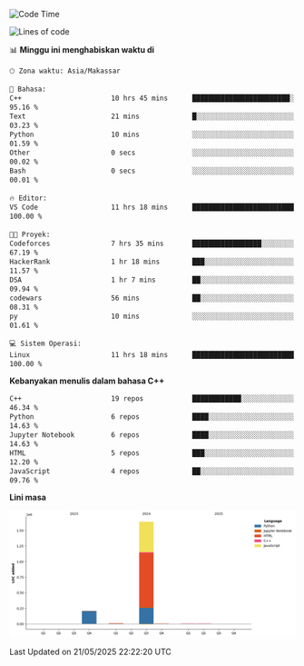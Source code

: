 <!--START_SECTION:waka-->
![Code Time](http://img.shields.io/badge/Code%20Time-221%20hrs%2037%20mins-blue)

![Lines of code](https://img.shields.io/badge/Sejak%20Hello%20World%20aku%20telah%20menulis-1.9%20million%20baris%20kode-blue)

📊 **Minggu ini menghabiskan waktu di** 

```text
🕑︎ Zona waktu: Asia/Makassar

💬 Bahasa: 
C++                      10 hrs 45 mins      ████████████████████████░   95.16 % 
Text                     21 mins             █░░░░░░░░░░░░░░░░░░░░░░░░   03.23 % 
Python                   10 mins             ░░░░░░░░░░░░░░░░░░░░░░░░░   01.59 % 
Other                    0 secs              ░░░░░░░░░░░░░░░░░░░░░░░░░   00.02 % 
Bash                     0 secs              ░░░░░░░░░░░░░░░░░░░░░░░░░   00.01 % 

🔥 Editor: 
VS Code                  11 hrs 18 mins      █████████████████████████   100.00 % 

🐱‍💻 Proyek: 
Codeforces               7 hrs 35 mins       █████████████████░░░░░░░░   67.19 % 
HackerRank               1 hr 18 mins        ███░░░░░░░░░░░░░░░░░░░░░░   11.57 % 
DSA                      1 hr 7 mins         ██░░░░░░░░░░░░░░░░░░░░░░░   09.94 % 
codewars                 56 mins             ██░░░░░░░░░░░░░░░░░░░░░░░   08.31 % 
py                       10 mins             ░░░░░░░░░░░░░░░░░░░░░░░░░   01.61 % 

💻 Sistem Operasi: 
Linux                    11 hrs 18 mins      █████████████████████████   100.00 % 
```

**Kebanyakan menulis dalam bahasa C++** 

```text
C++                      19 repos            ████████████░░░░░░░░░░░░░   46.34 % 
Python                   6 repos             ████░░░░░░░░░░░░░░░░░░░░░   14.63 % 
Jupyter Notebook         6 repos             ████░░░░░░░░░░░░░░░░░░░░░   14.63 % 
HTML                     5 repos             ███░░░░░░░░░░░░░░░░░░░░░░   12.20 % 
JavaScript               4 repos             ██░░░░░░░░░░░░░░░░░░░░░░░   09.76 % 
```



**Lini masa**

![Lines of Code chart](https://raw.githubusercontent.com/yusuf601/yusuf601/main/assets/bar_graph.png)


 Last Updated on 21/05/2025 22:22:20 UTC
<!--END_SECTION:waka-->
